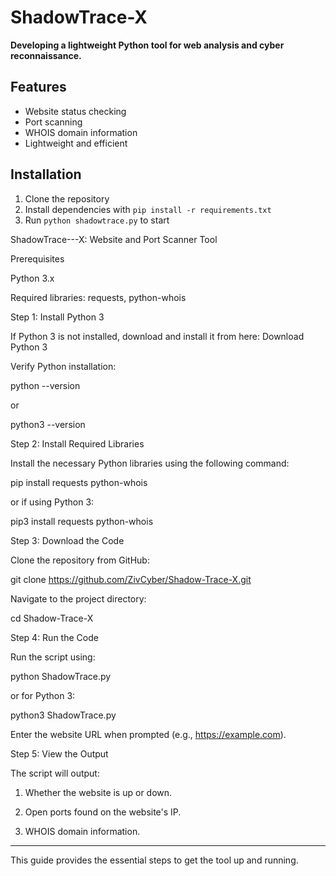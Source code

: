 # ShadowTrace-X

**Developing a lightweight Python tool for web analysis and cyber reconnaissance.**

## Features
- Website status checking
- Port scanning
- WHOIS domain information
- Lightweight and efficient

## Installation
1. Clone the repository
2. Install dependencies with `pip install -r requirements.txt`
3. Run `python shadowtrace.py` to start



ShadowTrace---X: Website and Port Scanner Tool

Prerequisites

Python 3.x

Required libraries: requests, python-whois


Step 1: Install Python 3

If Python 3 is not installed, download and install it from here:
Download Python 3

Verify Python installation:

python --version

or

python3 --version

Step 2: Install Required Libraries

Install the necessary Python libraries using the following command:

pip install requests python-whois

or if using Python 3:

pip3 install requests python-whois

Step 3: Download the Code

Clone the repository from GitHub:

git clone https://github.com/ZivCyber/Shadow-Trace-X.git

Navigate to the project directory:

cd Shadow-Trace-X

Step 4: Run the Code

Run the script using:

python ShadowTrace.py

or for Python 3:

python3 ShadowTrace.py

Enter the website URL when prompted (e.g., https://example.com).

Step 5: View the Output

The script will output:

1. Whether the website is up or down.


2. Open ports found on the website's IP.


3. WHOIS domain information.




---

This guide provides the essential steps to get the tool up and running.



